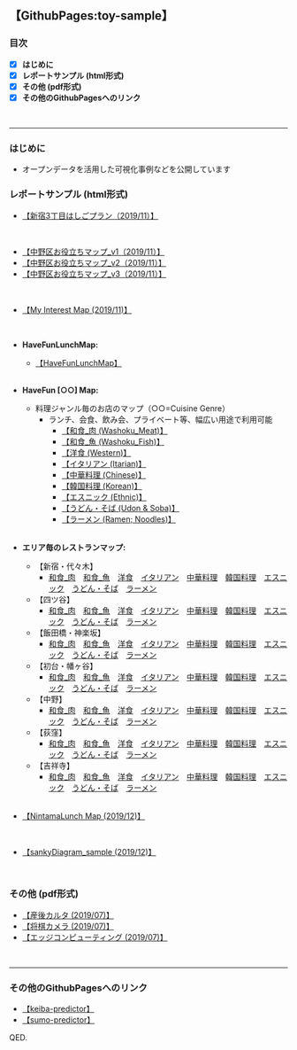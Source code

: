 ## 【GithubPages:toy-sample】

<style>
table, th, td {
    border:none;
}
</style>

### 目次
- [x]  **はじめに**
- [x]  **レポートサンプル (html形式)**
- [x]  **その他 (pdf形式)**
- [x]  **その他のGithubPagesへのリンク**
<br> 
 
--- 

### はじめに
- オープンデータを活用した可視化事例などを公開しています


### レポートサンプル (html形式)
- [【新宿3丁目はしごプラン（2019/11）】](https://ryutoro-galois.github.io/toy-samples/leaflet_sample_hashigo_plan_20191106.html)
<br>

- [【中野区お役立ちマップ_v1（2019/11）】](https://ryutoro-galois.github.io/toy-samples/leaflet_sample_nakanoku_20191107.html)
- [【中野区お役立ちマップ_v2（2019/11）】](https://ryutoro-galois.github.io/toy-samples/leaflet_sample_nakanoku_v2_20191120.html)
- [【中野区お役立ちマップ_v3（2019/11）】](https://ryutoro-galois.github.io/toy-samples/leaflet_sample_nakanoku_v3_20191125.html)
<br>

- [【My Interest Map (2019/11)】](https://ryutoro-galois.github.io/toy-samples/interest_map_20191127.html)
<br>

- **HaveFunLunchMap:**
  - [【HaveFunLunchMap】](https://ryutoro-galois.github.io/toy-samples/HaveFunLunchMap.html)
  <br>

- **HaveFun [○○] Map:**
  - 料理ジャンル毎のお店のマップ（○○=Cuisine Genre）
      - ランチ、会食、飲み会、プライベート等、幅広い用途で利用可能
          - [【和食_肉 (Washoku_Meat)】](https://ryutoro-galois.github.io/toy-samples/HaveFun_g01_Washoku_Meat_Map.html)
          - [【和食_魚 (Washoku_Fish)】](https://ryutoro-galois.github.io/toy-samples/HaveFun_g02_Washoku_Fish_Map.html)
          - [【洋食 (Western)】](https://ryutoro-galois.github.io/toy-samples/HaveFun_g03_WesternFood_Map.html)
          - [【イタリアン (Itarian)】](https://ryutoro-galois.github.io/toy-samples/HaveFun_g04_ItarianFood_Map.html)
          - [【中華料理 (Chinese)】](https://ryutoro-galois.github.io/toy-samples/HaveFun_g05_ChineseFood_Map.html)
          - [【韓国料理 (Korean)】](https://ryutoro-galois.github.io/toy-samples/HaveFun_g06_KoreanFood_Map.html)
          - [【エスニック (Ethnic)】](https://ryutoro-galois.github.io/toy-samples/HaveFun_g07_EthnicFood_Map.html)
          - [【うどん・そば (Udon & Soba)】](https://ryutoro-galois.github.io/toy-samples/HaveFun_g08_Udon_Soba_Map.html)
          - [【ラーメン (Ramen; Noodles)】](https://ryutoro-galois.github.io/toy-samples/HaveFun_g09_Ramen_Map.html)
    <br>


- **エリア毎のレストランマップ:**
  - 【新宿・代々木】
    - [<u>和食_肉</u>](https://ryutoro-galois.github.io/toy-samples/HaveFun_g01_Washoku_Meat_Map.html)　[和食_魚](https://ryutoro-galois.github.io/toy-samples/HaveFun_g02_Washoku_Fish_Map.html)　[洋食](https://ryutoro-galois.github.io/toy-samples/HaveFun_g03_WesternFood_Map.html)　[イタリアン](https://ryutoro-galois.github.io/toy-samples/HaveFun_g04_ItarianFood_Map.html)　[中華料理](https://ryutoro-galois.github.io/toy-samples/HaveFun_g05_ChineseFood_Map.html)　[韓国料理](https://ryutoro-galois.github.io/toy-samples/HaveFun_g06_KoreanFood_Map.html)　[エスニック](https://ryutoro-galois.github.io/toy-samples/HaveFun_g07_EthnicFood_Map.html)　[うどん・そば](https://ryutoro-galois.github.io/toy-samples/HaveFun_g08_Udon_Soba_Map.html)　[ラーメン](https://ryutoro-galois.github.io/toy-samples/HaveFun_g09_Ramen_Map.html)
  - 【四ツ谷】
    - [和食_肉](https://ryutoro-galois.github.io/toy-samples/HaveFun_g01_Washoku_Meat_Map_[yotsuya].html)　[和食_魚](https://ryutoro-galois.github.io/toy-samples/HaveFun_g02_Washoku_Fish_Map_[yotsuya].html)　[洋食](https://ryutoro-galois.github.io/toy-samples/HaveFun_g03_WesternFood_Map_[yotsuya].html)　[イタリアン](https://ryutoro-galois.github.io/toy-samples/HaveFun_g04_ItarianFood_Map_[yotsuya].html)　[中華料理](https://ryutoro-galois.github.io/toy-samples/HaveFun_g05_ChineseFood_Map_[yotsuya].html)　[韓国料理](https://ryutoro-galois.github.io/toy-samples/HaveFun_g06_KoreanFood_Map_[yotsuya].html)　[エスニック](https://ryutoro-galois.github.io/toy-samples/HaveFun_g07_EthnicFood_Map_[yotsuya].html)　[うどん・そば](https://ryutoro-galois.github.io/toy-samples/HaveFun_g08_Udon_Soba_Map_[yotsuya].html)　[ラーメン](https://ryutoro-galois.github.io/toy-samples/HaveFun_g09_Ramen_Map_[yotsuya].html)
  - 【飯田橋・神楽坂】
    - [和食_肉](https://ryutoro-galois.github.io/toy-samples/HaveFun_g01_Washoku_Meat_Map_[iidabashi_kagurazaka].html)　[和食_魚](https://ryutoro-galois.github.io/toy-samples/HaveFun_g02_Washoku_Fish_Map_[iidabashi_kagurazaka].html)　[洋食](https://ryutoro-galois.github.io/toy-samples/HaveFun_g03_WesternFood_Map_[iidabashi_kagurazaka].html)　[イタリアン](https://ryutoro-galois.github.io/toy-samples/HaveFun_g04_ItarianFood_Map_[iidabashi_kagurazaka].html)　[中華料理](https://ryutoro-galois.github.io/toy-samples/HaveFun_g05_ChineseFood_Map_[iidabashi_kagurazaka].html)　[韓国料理](https://ryutoro-galois.github.io/toy-samples/HaveFun_g06_KoreanFood_Map_[iidabashi_kagurazaka].html)　[エスニック](https://ryutoro-galois.github.io/toy-samples/HaveFun_g07_EthnicFood_Map_[iidabashi_kagurazaka].html)　[うどん・そば](https://ryutoro-galois.github.io/toy-samples/HaveFun_g08_Udon_Soba_Map_[iidabashi_kagurazaka].html)　[ラーメン](https://ryutoro-galois.github.io/toy-samples/HaveFun_g09_Ramen_Map_[iidabashi_kagurazaka].html)
  - 【初台・幡ヶ谷】
    - [和食_肉](https://ryutoro-galois.github.io/toy-samples/HaveFun_g01_Washoku_Meat_Map_[hatsudai_hatagaya].html)　[和食_魚](https://ryutoro-galois.github.io/toy-samples/HaveFun_g02_Washoku_Fish_Map_[hatsudai_hatagaya].html)　[洋食](https://ryutoro-galois.github.io/toy-samples/HaveFun_g03_WesternFood_Map_[hatsudai_hatagaya].html)　[イタリアン](https://ryutoro-galois.github.io/toy-samples/HaveFun_g04_ItarianFood_Map_[hatsudai_hatagaya].html)　[中華料理](https://ryutoro-galois.github.io/toy-samples/HaveFun_g05_ChineseFood_Map_[hatsudai_hatagaya].html)　[韓国料理](https://ryutoro-galois.github.io/toy-samples/HaveFun_g06_KoreanFood_Map_[hatsudai_hatagaya].html)　[エスニック](https://ryutoro-galois.github.io/toy-samples/HaveFun_g07_EthnicFood_Map_[hatsudai_hatagaya].html)　[うどん・そば](https://ryutoro-galois.github.io/toy-samples/HaveFun_g08_Udon_Soba_Map_[hatsudai_hatagaya].html)　[ラーメン](https://ryutoro-galois.github.io/toy-samples/HaveFun_g09_Ramen_Map_[hatsudai_hatagaya].html)
  - 【中野】
    - [和食_肉](https://ryutoro-galois.github.io/toy-samples/HaveFun_g01_Washoku_Meat_Map_[nakano].html)　[和食_魚](https://ryutoro-galois.github.io/toy-samples/HaveFun_g02_Washoku_Fish_Map_[nakano].html)　[洋食](https://ryutoro-galois.github.io/toy-samples/HaveFun_g03_WesternFood_Map_[nakano].html)　[イタリアン](https://ryutoro-galois.github.io/toy-samples/HaveFun_g04_ItarianFood_Map_[nakano].html)　[中華料理](https://ryutoro-galois.github.io/toy-samples/HaveFun_g05_ChineseFood_Map_[nakano].html)　[韓国料理](https://ryutoro-galois.github.io/toy-samples/HaveFun_g06_KoreanFood_Map_[nakano].html)　[エスニック](https://ryutoro-galois.github.io/toy-samples/HaveFun_g07_EthnicFood_Map_[nakano].html)　[うどん・そば](https://ryutoro-galois.github.io/toy-samples/HaveFun_g08_Udon_Soba_Map_[nakano].html)　[ラーメン](https://ryutoro-galois.github.io/toy-samples/HaveFun_g09_Ramen_Map_[nakano].html)
  - 【荻窪】
    - [和食_肉](https://ryutoro-galois.github.io/toy-samples/HaveFun_g01_Washoku_Meat_Map_[ogikubo].html)　[和食_魚](https://ryutoro-galois.github.io/toy-samples/HaveFun_g02_Washoku_Fish_Map_[ogikubo].html)　[洋食](https://ryutoro-galois.github.io/toy-samples/HaveFun_g03_WesternFood_Map_[ogikubo].html)　[イタリアン](https://ryutoro-galois.github.io/toy-samples/HaveFun_g04_ItarianFood_Map_[ogikubo].html)　[中華料理](https://ryutoro-galois.github.io/toy-samples/HaveFun_g05_ChineseFood_Map_[ogikubo].html)　[韓国料理](https://ryutoro-galois.github.io/toy-samples/HaveFun_g06_KoreanFood_Map_[ogikubo].html)　[エスニック](https://ryutoro-galois.github.io/toy-samples/HaveFun_g07_EthnicFood_Map_[ogikubo].html)　[うどん・そば](https://ryutoro-galois.github.io/toy-samples/HaveFun_g08_Udon_Soba_Map_[ogikubo].html)　[ラーメン](https://ryutoro-galois.github.io/toy-samples/HaveFun_g09_Ramen_Map_[ogikubo].html)
  - 【吉祥寺】
    - [和食_肉](https://ryutoro-galois.github.io/toy-samples/HaveFun_g01_Washoku_Meat_Map_[kichijouji].html)　[和食_魚](https://ryutoro-galois.github.io/toy-samples/HaveFun_g02_Washoku_Fish_Map_[kichijouji].html)　[洋食](https://ryutoro-galois.github.io/toy-samples/HaveFun_g03_WesternFood_Map_[kichijouji].html)　[イタリアン](https://ryutoro-galois.github.io/toy-samples/HaveFun_g04_ItarianFood_Map_[kichijouji].html)　[中華料理](https://ryutoro-galois.github.io/toy-samples/HaveFun_g05_ChineseFood_Map_[kichijouji].html)　[韓国料理](https://ryutoro-galois.github.io/toy-samples/HaveFun_g06_KoreanFood_Map_[kichijouji].html)　[エスニック](https://ryutoro-galois.github.io/toy-samples/HaveFun_g07_EthnicFood_Map_[kichijouji].html)　[うどん・そば](https://ryutoro-galois.github.io/toy-samples/HaveFun_g08_Udon_Soba_Map_[kichijouji].html)　[ラーメン](https://ryutoro-galois.github.io/toy-samples/HaveFun_g09_Ramen_Map_[kichijouji].html)
  <br>

- [【NintamaLunch Map (2019/12)】](https://ryutoro-galois.github.io/toy-samples/leaflet_LunchMap_[Shinjuku-ku].html)
<br>

- [【sankyDiagram_sample (2019/12)】](https://ryutoro-galois.github.io/toy-samples/sankeyDiagram_sample.html)
<br>


### その他 (pdf形式)
- [【産後カルタ (2019/07)】](MLLabSpace_20190725_01_SangoKaruta.pdf)
- [【将棋カメラ (2019/07)】](MLLabSpace_20190725_02_ShogiCamera.pdf)
- [【エッジコンピューティング (2019/07)】](MLLabSpace_20190725_03_EdgeComputing.pdf)
<br>


---

### その他のGithubPagesへのリンク
- [【keiba-predictor】](https://ryutoro-galois.github.io/keiba-predictor/)
- [【sumo-predictor】](https://ryutoro-galois.github.io/sumo-predictor/)

QED.